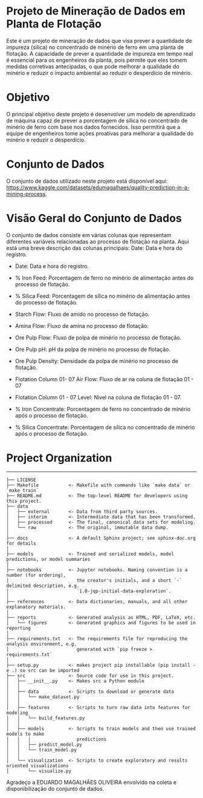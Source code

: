 # Projeto de Mineração de Dados em Planta de Flotação
Este é um projeto de mineração de dados que visa prever a quantidade de impureza (silica) no concentrado de minério de ferro em uma planta de flotação. A capacidade de prever a quantidade de impureza em tempo real é essencial para os engenheiros da planta, pois permite que eles tomem medidas corretivas antecipadas, o que pode melhorar a qualidade do minério e reduzir o impacto ambiental ao reduzir o desperdício de minério.

# Objetivo
O principal objetivo deste projeto é desenvolver um modelo de aprendizado de máquina capaz de prever a porcentagem de sílica no concentrado de minério de ferro com base nos dados fornecidos. Isso permitirá que a equipe de engenheiros tome ações proativas para melhorar a qualidade do minério e reduzir o desperdício.

# Conjunto de Dados

O conjunto de dados utilizado neste projeto está disponível aqui: https://www.kaggle.com/datasets/edumagalhaes/quality-prediction-in-a-mining-process.

# Visão Geral do Conjunto de Dados
O conjunto de dados consiste em várias colunas que representam diferentes variáveis relacionadas ao processo de flotação na planta. Aqui está uma breve descrição das colunas principais:
Date: Data e hora do registro.

- Date: Data e hora do registro.
- % Iron Feed: Porcentagem de ferro no minério de alimentação antes do processo de flotação.

- % Silica Feed: Porcentagem de sílica no minério de alimentação antes do processo de flotação.

- Starch Flow: Fluxo de amido no processo de flotação.

- Amina Flow: Fluxo de amina no processo de flotação.

- Ore Pulp Flow: Fluxo de polpa de minério no processo de flotação.

- Ore Pulp pH: pH da polpa de minério no processo de flotação.

- Ore Pulp Density: Densidade da polpa de minério no processo de flotação.

- Flotation Column 01- 07 Air Flow: Fluxo de ar na coluna de flotação 01 - 07

- Flotation Column 01 - 07 Level: Nível na coluna de flotação 01 - 07.

- % Iron Concentrate: Porcentagem de ferro no concentrado de minério após o processo de flotação.

- % Silica Concentrate: Porcentagem de sílica no concentrado de minério após o processo de flotação.
# Project Organization
------------

    ├── LICENSE
    ├── Makefile           <- Makefile with commands like `make data` or `make train`
    ├── README.md          <- The top-level README for developers using this project.
    ├── data
    │   ├── external       <- Data from third party sources.
    │   ├── interim        <- Intermediate data that has been transformed.
    │   ├── processed      <- The final, canonical data sets for modeling.
    │   └── raw            <- The original, immutable data dump.
    │
    ├── docs               <- A default Sphinx project; see sphinx-doc.org for details
    │
    ├── models             <- Trained and serialized models, model predictions, or model summaries
    │
    ├── notebooks          <- Jupyter notebooks. Naming convention is a number (for ordering),
    │                         the creator's initials, and a short `-` delimited description, e.g.
    │                         `1.0-jqp-initial-data-exploration`.
    │
    ├── references         <- Data dictionaries, manuals, and all other explanatory materials.
    │
    ├── reports            <- Generated analysis as HTML, PDF, LaTeX, etc.
    │   └── figures        <- Generated graphics and figures to be used in reporting
    │
    ├── requirements.txt   <- The requirements file for reproducing the analysis environment, e.g.
    │                         generated with `pip freeze > requirements.txt`
    │
    ├── setup.py           <- makes project pip installable (pip install -e .) so src can be imported
    ├── src                <- Source code for use in this project.
    │   ├── __init__.py    <- Makes src a Python module
    │   │
    │   ├── data           <- Scripts to download or generate data
    │   │   └── make_dataset.py
    │   │
    │   ├── features       <- Scripts to turn raw data into features for modeling
    │   │   └── build_features.py
    │   │
    │   ├── models         <- Scripts to train models and then use trained models to make
    │   │   │                 predictions
    │   │   ├── predict_model.py
    │   │   └── train_model.py
    │   │
    │   └── visualization  <- Scripts to create exploratory and results oriented visualizations
    │       └── visualize.py



Agradeço a EDUARDO MAGALHÃES OLIVEIRA  envolvido na coleta e disponibilização do conjunto de dados.

